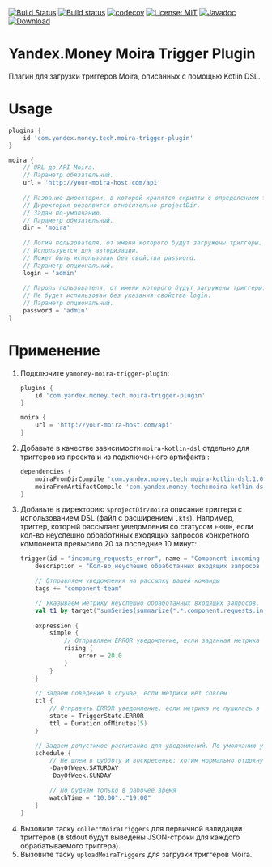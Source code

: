 [![Build Status](https://travis-ci.org/yandex-money-tech/moira-trigger-plugin.svg?branch=master)](https://travis-ci.org/yandex-money-tech/moira-trigger-plugin)
[![Build status](https://ci.appveyor.com/api/projects/status/7pigl2niap7nqwi6?svg=true)](https://ci.appveyor.com/project/f0y/moira-trigger-plugin)
[![codecov](https://codecov.io/gh/yandex-money-tech/moira-trigger-plugin/branch/master/graph/badge.svg)](https://codecov.io/gh/yandex-money-tech/moira-trigger-plugin)
[![License: MIT](https://img.shields.io/badge/License-MIT-yellow.svg)](https://opensource.org/licenses/MIT)
[![Javadoc](https://img.shields.io/badge/javadoc-latest-blue.svg)](https://yandex-money-tech.github.io/moira-trigger-plugin/)
[![Download](https://api.bintray.com/packages/yandex-money-tech/maven/moira-trigger-plugin/images/download.svg) ](https://bintray.com/yandex-money-tech/maven/moira-trigger-plugin/_latestVersion)

# Yandex.Money Moira Trigger Plugin

Плагин для загрузки триггеров Moira, описанных с помощью Kotlin DSL.

# Usage

```groovy
plugins {
    id 'com.yandex.money.tech.moira-trigger-plugin'
}

moira {
    // URL до API Moira. 
    // Параметр обязательный.
    url = 'http://your-moira-host.com/api'
    
    // Название директории, в которой хранятся скрипты с определением триггеров. 
    // Директория резолвится относительно projectDir.
    // Задан по-умолчанию.
    // Параметр обязательный.
    dir = 'moira' 
    
    // Логин пользователя, от имени которого будут загружены триггеры.
    // Используется для авторизации.
    // Может быть использован без свойства password.
    // Параметр опциональный.
    login = 'admin'
    
    // Пароль пользователя, от имени которого будут загружены триггеры.
    // Не будет использован без указания свойства login.
    // Параметр опциональный.
    password = 'admin'
}
```

# Применение

1. Подключите `yamoney-moira-trigger-plugin`:
   ```groovy
   plugins {
       id 'com.yandex.money.tech.moira-trigger-plugin'
   }

   moira {
       url = 'http://your-moira-host.com/api'
   }
   ```
1. Добавьте в качестве зависимости `moira-kotlin-dsl` отдельно для триггеров из проекта и из подключенного артифакта :
   ```groovy
   dependencies {
       moiraFromDirCompile 'com.yandex.money.tech:moira-kotlin-dsl:1.0.3'
       moiraFromArtifactCompile 'com.yandex.money.tech:moira-kotlin-dsl:1.0.3'
   }  
   ```
1. Добавьте в директорию `$projectDir/moira` описание триггера с использованием DSL (файл с расширением `.kts`).
   Например, триггер, который рассылает уведомления со статусом `ERROR`, если кол-во неуспешно обработнных входящих 
   запросов конкретного компонента превысило 20 за последние 10 минут:
   ```kotlin
   trigger(id = "incoming_requests_error", name = "Component incoming requests error count") {
       description = "Кол-во неуспешно обработанных входящих запросов за последние 10 минут превысило допустимый порог"
   
       // Отправляем уведомления на рассылку вашей команды
       tags += "component-team"
   
       // Указываем метрику неуспешно обработанных входящих запросов, суммируем за последние 10 минут и по всем хостам
       val t1 by target("sumSeries(summarize(*.*.component.requests.incoming.*.*.process_time.error.count, '10m', 'sum', false))")
       
       expression {
           simple {
               // Отправляем ERROR уведомление, если заданная метрика превысила допустимое пороговое значение (20)
               rising {
                   error = 20.0
               }
           }
       }  
       
       // Задаем поведение в случае, если метрики нет совсем 
       ttl {
           // Отправить ERROR уведомление, если метрика не пушилась в течении 5 минут
           state = TriggerState.ERROR
           ttl = Duration.ofMinutes(5)
       }
   
       // Задаем допустимое расписание для уведомлений. По-умолчанию уведомления отправляются 24/7.
       schedule {
           // Не шлем в субботу и воскресенье: хотим нормально отдохнуть на выходных
           -DayOfWeek.SATURDAY
           -DayOfWeek.SUNDAY
   
           // По будням только в рабочее время
           watchTime = "10:00".."19:00"
       }
   }
   ```
1. Вызовите таску `collectMoiraTriggers` для первичной валидации триггеров (в stdout будут выведены JSON-строки для 
   каждого обрабатываемого триггера).
1. Вызовите таску `uploadMoiraTriggers` для загрузки триггеров Moira.

